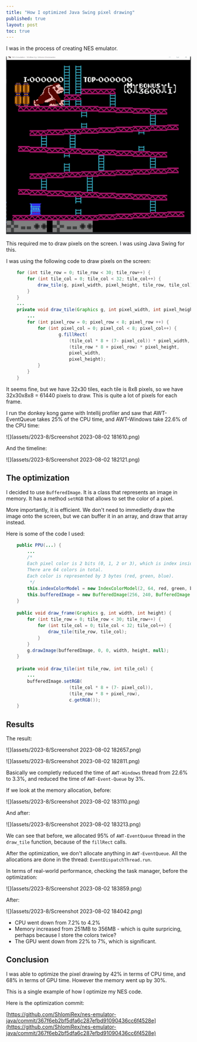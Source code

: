 ```yaml
---
title: "How I optimized Java Swing pixel drawing"
published: true
layout: post
toc: true
---
```

I was in the process of creating NES emulator.

![](assets/2023-8/Animation5.gif)

This required me to draw pixels on the screen. I was using Java Swing for this.

I was using the following code to draw pixels on the screen:

```java
    for (int tile_row = 0; tile_row < 30; tile_row++) {
        for (int tile_col = 0; tile_col < 32; tile_col++) {
            draw_tile(g, pixel_width, pixel_height, tile_row, tile_col);
        }
    }
    ...
    private void draw_tile(Graphics g, int pixel_width, int pixel_height, int tile_row, int tile_col) {
        ...
        for (int pixel_row = 0; pixel_row < 8; pixel_row ++) {
            for (int pixel_col = 0; pixel_col < 8; pixel_col++) {
                    g.fillRect(
                        (tile_col * 8 + (7- pixel_col)) * pixel_width,
                        (tile_row * 8 + pixel_row) * pixel_height,
                        pixel_width,
                        pixel_height);
            }
        }
    }
```

It seems fine, but we have 32x30 tiles, each tile is 8x8 pixels, so we have 32x30x8x8 = 61440 pixels to draw. This is quite a lot of pixels for each frame.

I run the donkey kong game with Intellij profiler and saw that AWT-EventQueue takes 25% of the CPU time, and AWT-Windows take 22.6% of the CPU time:

![](assets/2023-8/Screenshot 2023-08-02 181610.png)

And the timeline:

![](assets/2023-8/Screenshot 2023-08-02 182121.png)

## The optimization

I decided to use `BufferedImage`. It is a class that represents an image in memory. It has a method `setRGB` that allows to set the color of a pixel.

More importantly, it is efficient. We don't need to immedietly draw the image onto the screen, but we can buffer it in an array, and draw that array instead. 

Here is some of the code I used:

```java
    public PPU(...) {
        ...
        /*
        Each pixel color is 2 bits (0, 1, 2 or 3), which is index inside specific palette.
        There are 64 colors in total.
        Each color is represented by 3 bytes (red, green, blue).
         */
        this.indexColorModel = new IndexColorModel(2, 64, red, green, blue);
        this.bufferedImage = new BufferedImage(256, 240, BufferedImage.TYPE_BYTE_INDEXED, indexColorModel);
    }

    public void draw_frame(Graphics g, int width, int height) {
        for (int tile_row = 0; tile_row < 30; tile_row++) {
            for (int tile_col = 0; tile_col < 32; tile_col++) {
                draw_tile(tile_row, tile_col);
            }
        }
        g.drawImage(bufferedImage, 0, 0, width, height, null);
    }

    private void draw_tile(int tile_row, int tile_col) {
        ...
        bufferedImage.setRGB(
                        (tile_col * 8 + (7- pixel_col)),
                        (tile_row * 8 + pixel_row),
                        c.getRGB());
    }
```

## Results

The result:

![](assets/2023-8/Screenshot 2023-08-02 182657.png)

![](assets/2023-8/Screenshot 2023-08-02 182811.png)

Basically we completly reduced the time of `AWT-Windows` thread from 22.6% to 3.3%, and reduced the time of `AWT-Event-Queue` by 3%.

If we look at the memory allocation, before:

![](assets/2023-8/Screenshot 2023-08-02 183110.png)

And after:

![](assets/2023-8/Screenshot 2023-08-02 183213.png)

We can see that before, we allocated 95% of `AWT-EventQueue` thread in the `draw_tile` function, because of the `fillRect` calls.

After the optimization, we don't allocate anything in `AWT-EventQueue`. All the allocations are done in the thread: `EventDispatchThread.run`.

In terms of real-world performance, checking the task manager, before the optimization:

![](assets/2023-8/Screenshot 2023-08-02 183859.png)

After:

![](assets/2023-8/Screenshot 2023-08-02 184042.png)

* CPU went down from 7.2% to 4.2%
* Memory increased from 251MB to 356MB - which is quite surpricing, perhaps because I store the colors twice?
* The GPU went down from 22% to 7%, which is significant.

## Conclusion

I was able to optimize the pixel drawing by 42% in terms of CPU time, and 68% in terms of GPU time. However the memory went up by 30%.

This is a single example of how I optimize my NES code.

Here is the optimization commit:

[https://github.com/ShlomiRex/nes-emulator-java/commit/367f6eb2bf5dfa6c287efbd91090436cc6f4528e](https://github.com/ShlomiRex/nes-emulator-java/commit/367f6eb2bf5dfa6c287efbd91090436cc6f4528e)

